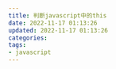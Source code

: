 ```yaml
---
title: 判断javascript中的this
date: 2022-11-17 01:13:26
updated: 2022-11-17 01:13:26
categories:
tags:
- javascript
---
```

